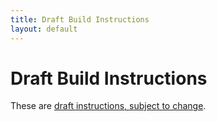 ```yaml
---
title: Draft Build Instructions
layout: default
---
```


# Draft Build Instructions

These are [draft instructions, subject to change](https://dl.dropbox.com/u/100109196/draft-build-instructions.pdf).